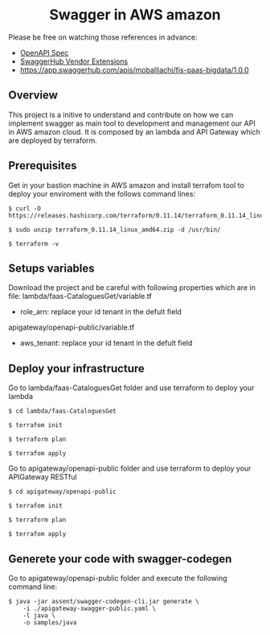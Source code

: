 <h1 align="center">Swagger in AWS amazon</h1>

Please be free on watching those references in advance:

* [OpenAPI Spec](https://github.com/OAI/OpenAPI-Specification) 
* [SwaggerHub Vendor Extensions](https://app.swaggerhub.com/help/apis/vendor-extensions)
* https://app.swaggerhub.com/apis/moballiachi/fis-paas-bigdata/1.0.0


## Overview
This project is a initive to understand and contribute on how we can implement swagger as main tool to development and management our API in AWS amazon cloud. It is composed by an lambda and API Gateway which are deployed by terraform.


## Prerequisites
Get in your bastion machine in AWS amazon and install terrafom tool to deploy your enviroment with the follows command lines:

    $ curl -O https://releases.hashicorp.com/terraform/0.11.14/terraform_0.11.14_linux_amd64.zip

    $ sudo unzip terraform_0.11.14_linux_amd64.zip -d /usr/bin/

    $ terraform -v


## Setups variables 
Download the project and be careful with following properties which are in file:
lambda/faas-CataloguesGet/variable.tf
* role_arn: replace your id tenant in the defult field

apigateway/openapi-public/variable.tf
* aws_tenant: replace your id tenant in the defult field


## Deploy your infrastructure
Go to lambda/faas-CataloguesGet folder and use terraform to deploy your lambda

    $ cd lambda/faas-CataloguesGet

    $ terrafom init

    $ terraform plan

    $ terrafom apply

Go to apigateway/openapi-public folder and use terraform to deploy your APIGateway RESTful 

    $ cd apigateway/openapi-public

    $ terrafom init

    $ terraform plan

    $ terrafom apply


## Generete your code with swagger-codegen
Go to apigateway/openapi-public folder and execute the following command line:

    $ java -jar assent/swagger-codegen-cli.jar generate \
        -i ./apigateway-swagger-public.yaml \
        -l java \
        -o samples/java

